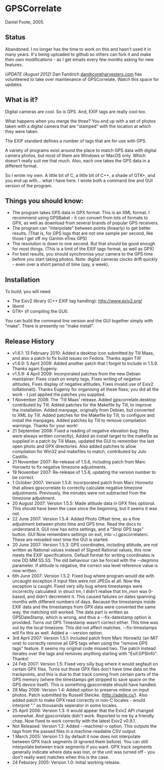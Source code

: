 # GPSCorrelate

Daniel Foote, 2005.

## Status

Abandoned. I no longer has the time to work on this and hasn't used it in many years. It's being uploaded to github so others can fork it and make their own modifications - as I get emails every few months asking for new features.

*UPDATE (August 2012)* Dan Fandrich <dan@coneharvesters.com> has
volunteered to take over maintenance of GPSCorrelate. Watch this space
for updates.

## What is it?

Digital cameras are cool. So is GPS. And, EXIF tags are really cool too.

What happens when you merge the three? You end up with a set of photos taken with a digital camera that are "stamped" with the location at which they were taken.

The EXIF standard defines a number of tags that are for use with GPS.

A variety of programs exist around the place to match GPS data with digital camera photos, but most of them are Windows or MacOS only. Which doesn't really suit me that much. Also, each one takes the GPS data in a different format.

So I wrote my own. A little bit of C, a little bit of C++, a shade of GTK+, and you end up with... what I have here. I wrote both a command line and GUI version of the program.

## Things you should know:

* The program takes GPS data in GPX format. This is an XML format. I recommend using GPSBabel - it can convert from lots of formats to GPX, as well as download from several brands of popular GPS receivers.
* The program can "interpolate" between points (linearly) to get better results. (That is, for  GPS logs that are not one sample per second, like those I get off my Garmin eTrex GPS)
* The resolution is down to one second. But that should be good enough for most things. (This is a limit of the EXIF tags format, as well as GPX)
* For best results, you should synchronise your camera to the GPS time before you start taking photos. Note: digital cameras clocks drift quickly - even over a short period of time (say, a week).

## Installation

To build, you will need:

* The Exiv2 library (C++ EXIF tag handling): http://www.exiv2.org/
* libxml
* GTK+ (if compiling the GUI).

You can build the command line version and the GUI together simply with
"make". There is presently no "make install".

## Release History

* v1.6.1: 13 February 2010: Added a desktop icon submitted by Till Maas, and also a patch to fix build issues on Fedora. Thanks again Till!
* v1.6.0: 5 April 2009: Added another patch that I forgot to include in 1.5.9. Thanks again Eugeniy.
* v1.5.9: 4 April 2009: Incorporated patches from the new Debian maintainer: Fixes crash on empty tags, Fixes writing of negative altitudes, Fixes display of negative altitudes, Fixes invalid use of Exiv2 toRational(). Thanks Eugeniy for organising all these fixes; you did all the work - I just applied the patches you supplied.
* 1 November 2008: The 'Till Maas' release. Added gpscorrelate.desktop contributed by Till. Added patches for the Makefile by Till, to improve the installation. Added manpage, originally from Debian, but converted to XML by Till. Added patches for the Makefile by Till, to configure and install the manpages. Added patches by Till to remove compilation warnings. Thanks for your work!
* 21 September 2008: Fixed a reading of negative elevation bug (they were always written correctly), Added an install target to the makefile as supplied in a patch by Till Maas, updated the GUI to remember the last open photo and GPX directories. Also added patches to allow compilation for Win32 and makefiles to match, contributed by Julo Castillo.
* 21 November 2007: Re-release of 1.5.6, including patch from Marc Horowitz to fix negative timezone adjustments.
* 19 November 2007: Re-release of 1.5.6, updating the version number to be correct.
* 1 October 2007: Version 1.5.6: Incorporated patch from Marc Horowitz that allows gpscorrelate to correctly calculate negative timezone adjustments. Previously, the minutes were not subtracted from the timezone adjustment.
* 20 August 2007: Version 1.5.5: Made altitude data in GPX files optional. This should have been the case since the beginning, but it seems it was not.
* 22 June 2007: Version 1.5.4: Added Photo Offset time, as a fine adjustment between photo time and GPS time. Read the docs to understand it. GUI now has extra settings, and a "Strip GPS tags" button. GUI Now remembers settings on exit, into ~/.gpscorrelaterc. These are reloaded next time the GUI is started.
* 20 June 2007: Version 1.5.3: GPS coordinates, including altitude, are not written as Rational values instead of Signed Rational values, this now meets the EXIF specifications. Default format for writing coordinates is now DD MM SS.SS. The old behaviour can be forced with the --degmins parameter. If altitude is negative, the correct sea level reference value is now written.
* 6th June 2007: Version 1.5.2: Fixed bug where program would die with uncaught exception if input files were not JPEGs at all. Now the exception is caught. Fixed very silly bug where timestamps were incorrectly calculated: in struct tm, I didn't realise that tm_mon was 0-based, and didn't decrement it. This caused failures on dates spanning months with different numbers of days. Because the timestamps inside EXIF data and the timestamps from GPX data were converted the same way, the matching still worked. The date part is written as GPSDateStamp, which is wrong, and thus a --fix-datestamp option is provided. Turns out GPS Timestamp wasn't correct either. This time was out by the local timezone. This did not affect matches. --fix-timestamps will fix this as well. Added a --version option.
* 3rd April 2007: Version 1.5.1: Included patch from Marc Horowitz (an MIT one) to correctly remove all GPS tags when using the "remove GPS tags" feature. It seems my original code missed two. The patch instead iterates over the tags and removes anything starting with "Exif.GPSInfo". Thanks!
* 24 Feb 2007: Version 1.5: Fixed very silly bug where it would segfault on certain GPX files. Turns out those GPX files don't have time data on the trackpoints, and this is due to that track coming from certain parts of the GPS memory (where the timestamps get stripped to save space on the GPS device itself). This is something gpscorrelate should have handled.
* 28 May 2006: Version 1.4: Added option to preserve mtime on input photos. Patch submitted by Russell Steicke. (http://adelie.cx/). Also added patch to make GPX read correctly in non-C locales - would interpret "." as thousands seperator in some locales.
* 25 April 2006: Version 1.3: It would appear that the Exiv2 API changed somewhat. And gpscorrelate didn't work. Reported to me by a friendly chap. Now fixed to work correctly with the latest Exiv2 v0.9.1.
* Not Released: Version 1.2: Added --machine/-o option. This outputs the tags from the passed files in a machine-readable CSV output.
* 1 March 2005: Version 1.1: by default it now does not interpolate between GPX track segments (it ignored them before). You can still interpolate between track segments if you want. GPX track segments generally indicate where data was lost, or the unit was turned off - you don't really want matches when this is the case.
* 24 Feburary 2005: Version 1.0: Initial working release.
